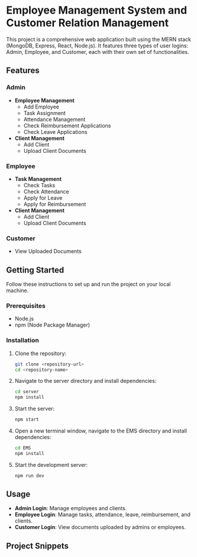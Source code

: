 # Employee Management System and Customer Relation Management

This project is a comprehensive web application built using the MERN stack (MongoDB, Express, React, Node.js). It features three types of user logins: Admin, Employee, and Customer, each with their own set of functionalities.

## Features

### Admin
- **Employee Management**
  - Add Employee
  - Task Assignment
  - Attendance Management
  - Check Reimbursement Applications
  - Check Leave Applications
- **Client Management**
  - Add Client
  - Upload Client Documents

### Employee
- **Task Management**
  - Check Tasks
  - Check Attendance
  - Apply for Leave
  - Apply for Reimbursement
- **Client Management**
  - Add Client
  - Upload Client Documents

### Customer
- View Uploaded Documents

## Getting Started

Follow these instructions to set up and run the project on your local machine.

### Prerequisites

- Node.js
- npm (Node Package Manager)

### Installation

1. Clone the repository:
    ```bash
    git clone <repository-url>
    cd <repository-name>
    ```

2. Navigate to the server directory and install dependencies:
    ```bash
    cd server
    npm install
    ```

3. Start the server:
    ```bash
    npm start
    ```

4. Open a new terminal window, navigate to the EMS directory and install dependencies:
    ```bash
    cd EMS
    npm install
    ```

5. Start the development server:
    ```bash
    npm run dev
    ```

## Usage

- **Admin Login**: Manage employees and clients.
- **Employee Login**: Manage tasks, attendance, leave, reimbursement, and clients.
- **Customer Login**: View documents uploaded by admins or employees.

## Project Snippets


